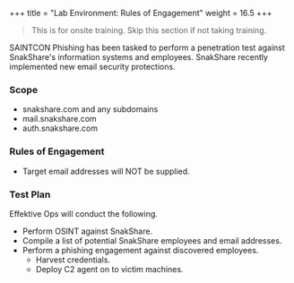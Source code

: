 +++
title = "Lab Environment: Rules of Engagement"
weight = 16.5
+++

> This is for onsite training. Skip this section if not taking training.

SAINTCON Phishing has been tasked to perform a penetration test against SnakShare's information systems and employees. SnakShare recently implemented new email security protections.

### Scope

- snakshare.com and any subdomains
- mail.snakshare.com
- auth.snakshare.com

### Rules of Engagement

- Target email addresses will NOT be supplied.

### Test Plan

Effektive Ops will conduct the following.

- Perform OSINT against SnakShare.
- Compile a list of potential SnakShare employees and email addresses. 
- Perform a phishing engagement against discovered employees.
    - Harvest credentials.
    - Deploy C2 agent on to victim machines.

